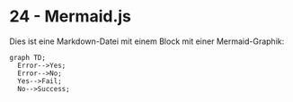 # 24 - Mermaid.js

Dies ist eine Markdown-Datei
mit einem Block mit einer Mermaid-Graphik:

```mermaid
graph TD;
  Error-->Yes;
  Error-->No;
  Yes-->Fail;
  No-->Success;
```
